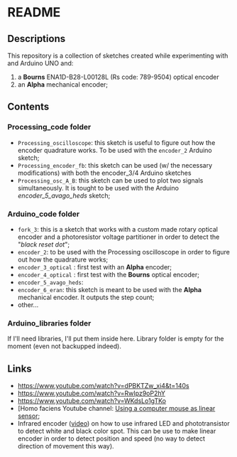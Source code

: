 # README

## Descriptions

This repository is a collection of sketches created while experimenting with and Arduino UNO and:
1. a **Bourns** ENA1D-B28-L00128L (Rs code: 789-9504) optical encoder
2. an **Alpha** mechanical encoder;

## Contents

### Processing_code folder

* ```Processing_oscilloscope```: this sketch is useful to figure out how the encoder quadrature works. To be used with the ```encoder_2``` Arduino sketch;
* ```Processing_encoder_fb```: this sketch can be used (w/ the necessary modifications) with both the encoder_3/4 Arduino sketches
* ```Processing_osc_A_B```: this sketch can be used to plot two signals simultaneously. It is tought to be used with the Arduino _encoder_5_avago_heds_ sketch;

### Arduino_code folder

* ```fork_3```: this is a sketch that works with a custom made rotary optical encoder and a photoresistor voltage partitioner in order to detect the "_black reset dot_";
* ```encoder_2```: to be used with the Processing oscilloscope in order to figure out how the quadrature works;
* ```encoder_3_optical``` : first test with an **Alpha** encoder;
* ```encoder_4_optical``` : first test with the **Bourns** optical encoder;
* ```encoder_5_avago_heds```:
* ```encoder_6_eran```: this sketch is meant to be used with the **Alpha** mechanical encoder. It outputs the step count;
* other...

### Arduino_libraries folder

If I'll need libraries, I'll put them inside here.
Library folder is empty for the moment (even not backupped indeed).

## Links

* https://www.youtube.com/watch?v=dPBKTZw_xi4&t=140s
* https://www.youtube.com/watch?v=RwIpz9oP2hY
* https://www.youtube.com/watch?v=WKdsLo1gTKo
* [Homo faciens Youtube channel: [Using a computer mouse as linear sensor](https://www.youtube.com/watch?v=CIRKRzw54Zs);
* Infrared encoder ([video](https://youtu.be/WKdsLo1gTKo?t=2m14s)) on how to use infrared LED and phototransistor to detect white and black color spot. This can be use to make linear encoder in order to detect position and speed (no way to detect direction of movement this way).
